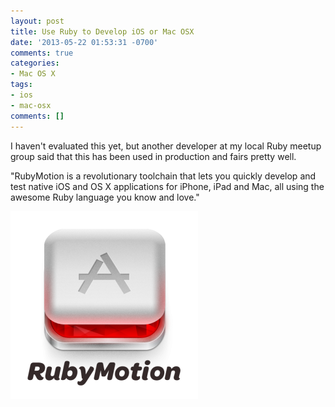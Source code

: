 ```yaml
---
layout: post
title: Use Ruby to Develop iOS or Mac OSX
date: '2013-05-22 01:53:31 -0700'
comments: true
categories:
- Mac OS X
tags:
- ios
- mac-osx
comments: []
---
```


I haven't evaluated this yet, but another developer at my local Ruby meetup
group said that this has been used in production and fairs pretty well.

"RubyMotion is a revolutionary toolchain that lets you quickly develop and test
native iOS and OS X applications for iPhone, iPad and Mac, all using the awesome
Ruby language you know and love."

![Ruby Motion icon](/images/posts/ruby-motion-icon.png "Ruby Motion icon")

